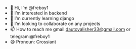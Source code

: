 - 👋 Hi, I’m @freboy1
- 👀 I’m interested in backend
- 🌱 I’m currently learning django
- 💞️ I’m looking to collaborate on any projects
- 📫 How to reach me gmail:dautovalisher33@gmail.com or telegram:@freboy1
- 😄 Pronoun: Crossiant
